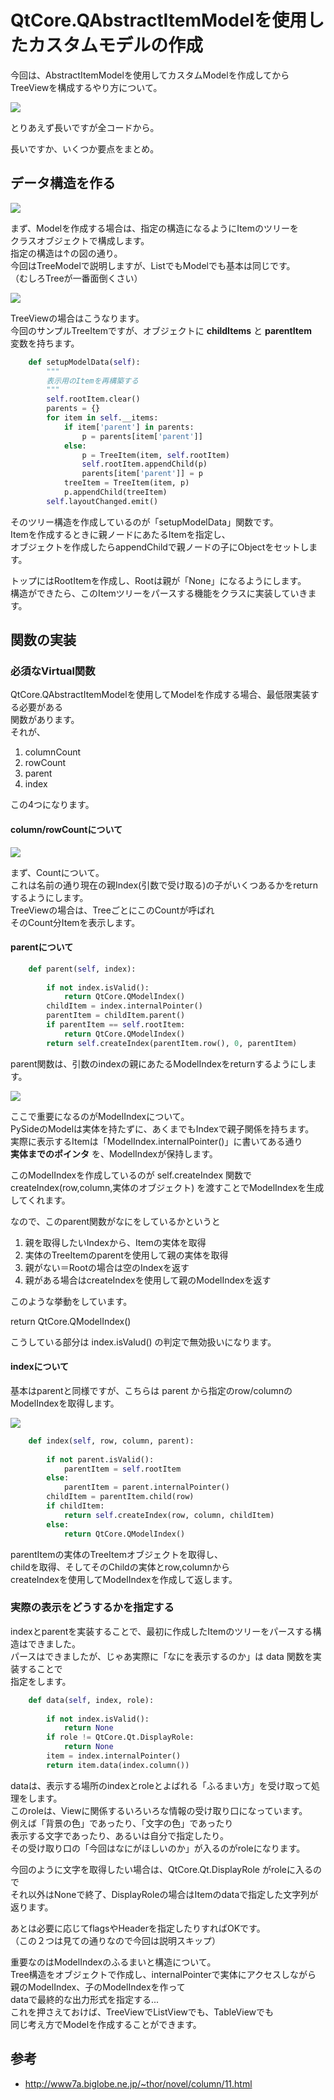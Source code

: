 # QtCore.QAbstractItemModelを使用したカスタムモデルの作成
<!-- SUMMARY: QtCore.QAbstractItemModelを使用したカスタムモデルの作成-->

今回は、AbstractItemModelを使用してカスタムModelを作成してから  
TreeViewを構成するやり方について。  
  
![](https://gyazo.com/33fdd7b440fb299b98e3ae5a0b76e47c.png)

とりあえず長いですが全コードから。

<script src="https://embed.cacher.io/82506ad40b3bab11aaaf14c50e2512af7808ad42.js?a=2e2f3f1356257796d155cc6470d98cac"></script>

長いですか、いくつか要点をまとめ。

## データ構造を作る

![](https://gyazo.com/bf70ae4a3631451ab1d10df1253bf060.png)

まず、Modelを作成する場合は、指定の構造になるようにItemのツリーを  
クラスオブジェクトで構成します。  
指定の構造は↑の図の通り。  
  今回はTreeModelで説明しますが、ListでもModelでも基本は同じです。  
（むしろTreeが一番面倒くさい）  
  
![](https://gyazo.com/b43ef8a27e027aab5d23748db0839d45.png)

TreeViewの場合はこうなります。  
今回のサンプルTreeItemですが、オブジェクトに **childItems** と **parentItem**  
変数を持ちます。  
  
```python
    def setupModelData(self):
        """
        表示用のItemを再構築する
        """
        self.rootItem.clear()
        parents = {}
        for item in self.__items:
            if item['parent'] in parents:
                p = parents[item['parent']]
            else:
                p = TreeItem(item, self.rootItem)
                self.rootItem.appendChild(p)
                parents[item['parent']] = p
            treeItem = TreeItem(item, p)
            p.appendChild(treeItem)
        self.layoutChanged.emit()
```
そのツリー構造を作成しているのが「setupModelData」関数です。  
Itemを作成するときに親ノードにあたるItemを指定し、  
オブジェクトを作成したらappendChildで親ノードの子にObjectをセットします。  
  
トップにはRootItemを作成し、Rootは親が「None」になるようにします。  
構造ができたら、このItemツリーをパースする機能をクラスに実装していきます。

## 関数の実装

### 必須なVirtual関数

QtCore.QAbstractItemModelを使用してModelを作成する場合、最低限実装する必要がある  
関数があります。  
それが、

1. columnCount
2. rowCount
3. parent
4. index

この4つになります。  
  
#### column/rowCountについて

![](https://gyazo.com/a5fa8b50a0596785ff1c7f1a8ee41f3a.png)

まず、Countについて。  
これは名前の通り現在の親Index(引数で受け取る)の子がいくつあるかをreturnするようにします。  
TreeViewの場合は、TreeごとにこのCountが呼ばれ  
そのCount分Itemを表示します。

#### parentについて

```python
    def parent(self, index):
        
        if not index.isValid():
            return QtCore.QModelIndex()
        childItem = index.internalPointer()
        parentItem = childItem.parent()
        if parentItem == self.rootItem:
            return QtCore.QModelIndex()
        return self.createIndex(parentItem.row(), 0, parentItem)
```

parent関数は、引数のindexの親にあたるModelIndexをreturnするようにします。  
  
![](https://gyazo.com/58169ce2a6467ef4351a007c9f0ce1e1.png)

ここで重要になるのがModelIndexについて。  
PySideのModelは実体を持たずに、あくまでもIndexで親子関係を持ちます。  
実際に表示するItemは「ModelIndex.internalPointer()」に書いてある通り  
**実体までのポインタ** を、ModelIndexが保持します。  
  
このModelIndexを作成しているのが self.createIndex 関数で  
createIndex(row,column,実体のオブジェクト) を渡すことでModelIndexを生成してくれます。  
  
なので、このparent関数がなにをしているかというと

1. 親を取得したいIndexから、Itemの実体を取得
2. 実体のTreeItemのparentを使用して親の実体を取得
3. 親がない＝Rootの場合は空のIndexを返す
4. 親がある場合はcreateIndexを使用して親のModelIndexを返す

このような挙動をしています。  
  
return QtCore.QModelIndex()  
  
こうしている部分は index.isValud() の判定で無効扱いになります。  
  
#### indexについて

基本はparentと同様ですが、こちらは parent から指定のrow/columnのModelIndexを取得します。  

![](https://gyazo.com/c5cd5041f0a3e63f005c558d852f1941.png)

```python
    def index(self, row, column, parent):
        
        if not parent.isValid():
            parentItem = self.rootItem
        else:
            parentItem = parent.internalPointer()
        childItem = parentItem.child(row)
        if childItem:
            return self.createIndex(row, column, childItem)
        else:
            return QtCore.QModelIndex()
```
parentItemの実体のTreeItemオブジェクトを取得し、  
childを取得、そしてそのChildの実体とrow,columnから  
createIndexを使用してModelIndexを作成して返します。

### 実際の表示をどうするかを指定する

indexとparentを実装することで、最初に作成したItemのツリーをパースする構造はできました。  
パースはできましたが、じゃあ実際に「なにを表示するのか」は data 関数を実装することで  
指定をします。  
  
```python
    def data(self, index, role):
        
        if not index.isValid():
            return None
        if role != QtCore.Qt.DisplayRole:
            return None
        item = index.internalPointer()
        return item.data(index.column())
```
dataは、表示する場所のindexとroleとよばれる「ふるまい方」を受け取って処理をします。  
このroleは、Viewに関係するいろいろな情報の受け取り口になっています。  
例えば「背景の色」であったり、「文字の色」であったり  
表示する文字であったり、あるいは自分で指定したり。  
その受け取り口の「今回はなにがほしいのか」が入るのがroleになります。  
  
今回のように文字を取得したい場合は、QtCore.Qt.DisplayRole がroleに入るので  
それ以外はNoneで終了、DisplayRoleの場合はItemのdataで指定した文字列が返ります。  
  
あとは必要に応じてflagsやHeaderを指定したりすればOKです。  
（この２つは見ての通りなので今回は説明スキップ）  
  
重要なのはModelIndexのふるまいと構造について。  
Tree構造をオブジェクトで作成し、internalPointerで実体にアクセスしながら  
親のModelIndex、子のModelIndexを作って  
dataで最終的な出力形式を指定する...  
これを押さえておけば、TreeViewでListViewでも、TableViewでも  
同じ考え方でModelを作成することができます。  
  
  
## 参考

* http://www7a.biglobe.ne.jp/~thor/novel/column/11.html







